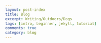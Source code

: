 ```yaml
---
layout: post-index
title: Blog
excerpt: Writing/Outdoors/Dogs
tags: [intro, beginner, jekyll, tutorial]
comments: true
category: blog
---
```



